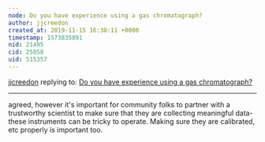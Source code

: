 ```yaml
---
node: Do you have experience using a gas chromatograph?
author: jjcreedon
created_at: 2019-11-15 16:38:11 +0000
timestamp: 1573835891
nid: 21495
cid: 25858
uid: 515357
---
```




[jjcreedon](../profile/jjcreedon) replying to: [Do you have experience using a gas chromatograph?](../notes/liz/11-15-2019/do-you-have-experience-using-a-gas-chromatograph)

----
agreed, however it's important for community folks to partner with a trustworthy scientist to make sure that they are collecting meaningful data- these instruments can be tricky to operate. Making sure they are calibrated, etc properly is important too. 